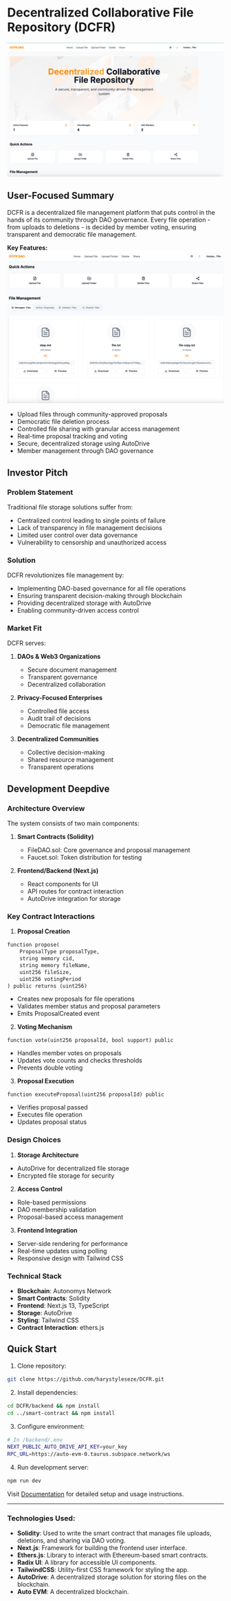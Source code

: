 # **Decentralized Collaborative File Repository (DCFR)**

![DCFR Homepage](./assets/homepage.png)

## **User-Focused Summary**

DCFR is a decentralized file management platform that puts control in the hands of its community through DAO governance. Every file operation - from uploads to deletions - is decided by member voting, ensuring transparent and democratic file management.

**Key Features:**
![DCFR Features](./assets/features.png)

- Upload files through community-approved proposals
- Democratic file deletion process
- Controlled file sharing with granular access management
- Real-time proposal tracking and voting
- Secure, decentralized storage using AutoDrive
- Member management through DAO governance

## **Investor Pitch**

### **Problem Statement**
Traditional file storage solutions suffer from:
- Centralized control leading to single points of failure
- Lack of transparency in file management decisions
- Limited user control over data governance
- Vulnerability to censorship and unauthorized access

### **Solution**
DCFR revolutionizes file management by:
- Implementing DAO-based governance for all file operations
- Ensuring transparent decision-making through blockchain
- Providing decentralized storage with AutoDrive
- Enabling community-driven access control

### **Market Fit**
DCFR serves:
1. **DAOs & Web3 Organizations**
   - Secure document management
   - Transparent governance
   - Decentralized collaboration

2. **Privacy-Focused Enterprises**
   - Controlled file access
   - Audit trail of decisions
   - Democratic file management

3. **Decentralized Communities**
   - Collective decision-making
   - Shared resource management
   - Transparent operations

## **Development Deepdive**

### **Architecture Overview**
The system consists of two main components:

1. **Smart Contracts (Solidity)**
   - FileDAO.sol: Core governance and proposal management
   - Faucet.sol: Token distribution for testing

2. **Frontend/Backend (Next.js)**
   - React components for UI
   - API routes for contract interaction
   - AutoDrive integration for storage

### **Key Contract Interactions**

1. **Proposal Creation**
```solidity
function propose(
    ProposalType proposalType,
    string memory cid,
    string memory fileName,
    uint256 fileSize,
    uint256 votingPeriod
) public returns (uint256)
```
- Creates new proposals for file operations
- Validates member status and proposal parameters
- Emits ProposalCreated event

2. **Voting Mechanism**
```solidity
function vote(uint256 proposalId, bool support) public
```
- Handles member votes on proposals
- Updates vote counts and checks thresholds
- Prevents double voting

3. **Proposal Execution**
```solidity
function executeProposal(uint256 proposalId) public
```
- Verifies proposal passed
- Executes file operation
- Updates proposal status

### **Design Choices**

1. **Storage Architecture**
- AutoDrive for decentralized file storage
- Encrypted file storage for security

2. **Access Control**
- Role-based permissions
- DAO membership validation
- Proposal-based access management

3. **Frontend Integration**
- Server-side rendering for performance
- Real-time updates using polling
- Responsive design with Tailwind CSS

### **Technical Stack**

- **Blockchain**: Autonomys Network
- **Smart Contracts**: Solidity
- **Frontend**: Next.js 13, TypeScript
- **Storage**: AutoDrive
- **Styling**: Tailwind CSS
- **Contract Interaction**: ethers.js

## **Quick Start**

1. Clone repository:
```bash
git clone https://github.com/harystyleseze/DCFR.git
```

2. Install dependencies:
```bash
cd DCFR/backend && npm install
cd ../smart-contract && npm install
```

3. Configure environment:
```bash
# In /backend/.env
NEXT_PUBLIC_AUTO_DRIVE_API_KEY=your_key
RPC_URL=https://auto-evm-0.taurus.subspace.network/ws
```

4. Run development server:
```bash
npm run dev
```

Visit [Documentation](./Documentation.md) for detailed setup and usage instructions.

---

### **Technologies Used**:

- **Solidity**: Used to write the smart contract that manages file uploads, deletions, and sharing via DAO voting.
- **Next.js**: Framework for building the frontend user interface.
- **Ethers.js**: Library to interact with Ethereum-based smart contracts.
- **Radix UI**: A library for accessible UI components.
- **TailwindCSS**: Utility-first CSS framework for styling the app.
- **AutoDrive**: A decentralized storage solution for storing files on the blockchain.
- **Auto EVM**: A decentralized blockchain.
